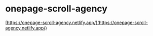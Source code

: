 # onepage-scroll-agency

[https://onepage-scroll-agency.netlify.app/](https://onepage-scroll-agency.netlify.app/)
